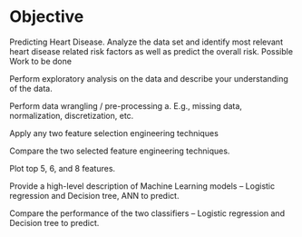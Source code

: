 # Objective

Predicting Heart Disease. Analyze the data set and identify most relevant heart disease related risk factors as well as predict the overall risk.
Possible Work to be done

Perform exploratory analysis on the data and describe your understanding of the data.

Perform data wrangling / pre-processing a. E.g., missing data, normalization, discretization, etc.

Apply any two feature selection engineering techniques

Compare the two selected feature engineering techniques.

Plot top 5, 6, and 8 features.

Provide a high-level description of Machine Learning models – Logistic regression and Decision tree, ANN to predict.

Compare the performance of the two classifiers – Logistic regression and Decision tree to predict.
